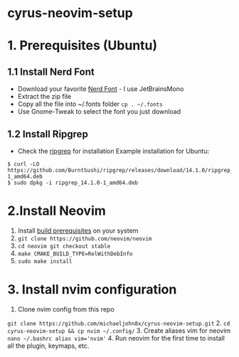 # cyrus-neovim-setup

# 1. Prerequisites (Ubuntu)
## 1.1 Install Nerd Font 
- Download your favorite [Nerd Font](https://www.nerdfonts.com/font-downloads) - I use JetBrainsMono
- Extract the zip file
- Copy all the file into ~/.fonts folder 
`cp . ~/.fonts`
- Use Gnome-Tweak to select the font you just download
## 1.2 Install Ripgrep 
- Check the [ripgrep](https://github.com/BurntSushi/ripgrep) for installation
Example installation for Ubuntu:
```
$ curl -LO https://github.com/BurntSushi/ripgrep/releases/download/14.1.0/ripgrep_14.1.0-1_amd64.deb
$ sudo dpkg -i ripgrep_14.1.0-1_amd64.deb
```
# 2.Install Neovim
1. Install [build prerequisites](https://github.com/neovim/neovim/blob/master/BUILD.md#build-prerequisites) on your system
2. `git clone https://github.com/neovim/neovim`
3. `cd neovim
git checkout stable`
4. `make CMAKE_BUILD_TYPE=RelWithDebInfo`
5. `sudo make install`
# 3. Install nvim configuration
1. Clone nvim config from this repo

`git clone https://github.com/michaeljohn8x/cyrus-neovim-setup.git`
2. `cd cyrus-neovim-setup && cp nvim ~/.config/`
3. Create aliases vim for neovim
`nano ~/.bashrc
alias vim='nvim'`
4. Run neovim for the first time to install all the plugin, keymaps, etc.

